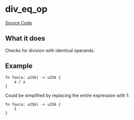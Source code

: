 # div_eq_op

[Source Code](https://github.com/software-mansion/cairo-lint/tree/main/crates/cairo-lint-core/src/lints/eq_op.rs#L36)

## What it does

Checks for division with identical operands.

## Example

```cairo
fn foo(a: u256) -> u256 {
    a / a
}
```

Could be simplified by replacing the entire expression with 1:

```cairo
fn foo(a: u256) -> u256 {
    1
}
```